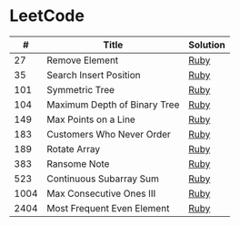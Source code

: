# LeetCode

| # | Title | Solution |
|---| ----- | -------- |
|   27 | Remove Element | [Ruby](./ruby_solutions/27_remove_element.rb) |
|   35 | Search Insert Position | [Ruby](./ruby_solutions/35_search_insert_position.rb) |
|  101 | Symmetric Tree | [Ruby](./ruby_solutions/101_symmetric_tree.rb) |
|  104 | Maximum Depth of Binary Tree | [Ruby](./ruby_solutions/104_maximum_depth_of_binary_tree.rb) |
|  149 | Max Points on a Line | [Ruby](./ruby_solutions/149_max_points_on_a_line.rb) |
|  183 | Customers Who Never Order | [Ruby](./ruby_solutions/183_customers_who_never_order.rb) |
|  189 | Rotate Array | [Ruby](./ruby_solutions/189_rotate_array.rb) |
|  383 | Ransome Note | [Ruby](./ruby_solutions/383_ransom_note.rb) |
|  523 | Continuous Subarray Sum | [Ruby](./ruby_solutions/523_continuous_subarray_sum.rb) |
| 1004 | Max Consecutive Ones III | [Ruby](./ruby_solutions/1004_max_consecutive_ones_iii.rb) |
| 2404 | Most Frequent Even Element | [Ruby](./ruby_solutions/2404_most_frequent_even_element.rb) |
